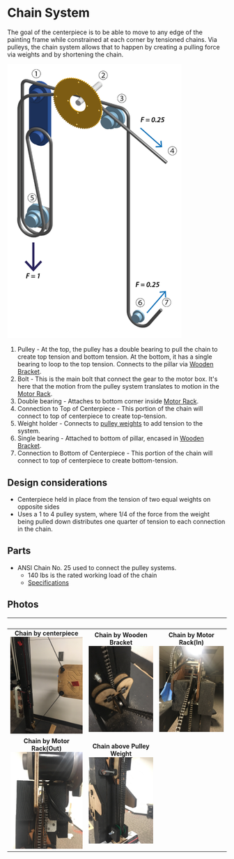 # Chain System

The goal of the centerpiece is to be able to move to any edge of the painting frame while constrained at each corner by tensioned chains. Via pulleys, the chain system allows that to happen by creating a pulling force via weights and by shortening the chain.

<img src="https://github.com/UniKlo/PaintBot/blob/master/Mechanics/ChainSystem/chain-system-02-01.png" width="400">

1. Pulley - At the top, the pulley has a double bearing to pull the chain to create top tension and bottom tension. At the bottom, it has a single bearing to loop to the top tension. Connects to the pillar via [Wooden Bracket](https://github.com/UniKlo/PaintBot/blob/master/Mechanics/Wooden%20Bracket).
2. Bolt - This is the main bolt that connect the gear to the motor box. It's here that the motion from the pulley system translates to motion in the [Motor Rack](https://github.com/UniKlo/PaintBot/tree/master/Mechanics/MotorRack).
3. Double bearing - Attaches to bottom corner inside [Motor Rack](https://github.com/UniKlo/PaintBot/tree/master/Mechanics/MotorRack).
4. Connection to Top of Centerpiece - This portion of the chain will connect to top of centerpiece to create top-tension.
5. Weight holder - Connects to [pulley weights](https://github.com/UniKlo/PaintBot/tree/master/Mechanics/PulleyWeights) to add tension to the system.
6. Single bearing - Attached to bottom of pillar, encased in [Wooden Bracket](https://github.com/UniKlo/PaintBot/blob/master/Mechanics/Wooden%20Bracket).
7. Connection to Bottom of Centerpiece - This portion of the chain will connect to top of centerpiece to create bottom-tension.

## Design considerations

- Centerpiece held in place from the tension of two equal weights on opposite sides
- Uses a 1 to 4 pulley system, where 1/4 of the force from the weight being pulled down distributes one quarter of tension to each connection in the chain.

## Parts
- ANSI Chain No. 25 used to connect the pulley systems.
    - 140 lbs is the rated working load of the chain
    - [Specifications](https://www.renoldjeffrey.com/media/2395574/ansi-standard-roller-chain-renold-jeffrey.pdf)


## Photos
| &nbsp; | &nbsp; | &nbsp; |
|:-:|:-:|:-:|
**Chain by centerpiece** <br/> <img src="https://github.com/UniKlo/PaintBot/blob/master/Mechanics/ChainSystem/Image%20from%20iOS.jpg" width="400"> | **Chain by Wooden Bracket** <br/> <img src="https://github.com/UniKlo/PaintBot/blob/master/Mechanics/ChainSystem/Image%20from%20iOS%20(2).jpg" width="400"> | **Chain by Motor Rack(In)** <br/> <img src="https://github.com/UniKlo/PaintBot/blob/master/Mechanics/ChainSystem/Image%20from%20iOS%20(3).jpg" width="400">
**Chain by Motor Rack(Out)** <br/> <img src="https://github.com/UniKlo/PaintBot/blob/master/Mechanics/ChainSystem/Image%20from%20iOS%20(5).jpg" width="400"> | **Chain above Pulley Weight** <br/> <img src="https://github.com/UniKlo/PaintBot/blob/master/Mechanics/ChainSystem/Image%20from%20iOS%20(4).jpg" width="400">
